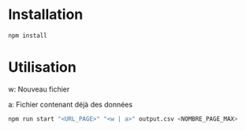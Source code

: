 # Installation
```bash
npm install
```
# Utilisation
w: Nouveau fichier

a: Fichier contenant déjà des données
```bash
npm run start "<URL_PAGE>" "<w | a>" output.csv <NOMBRE_PAGE_MAX>
```